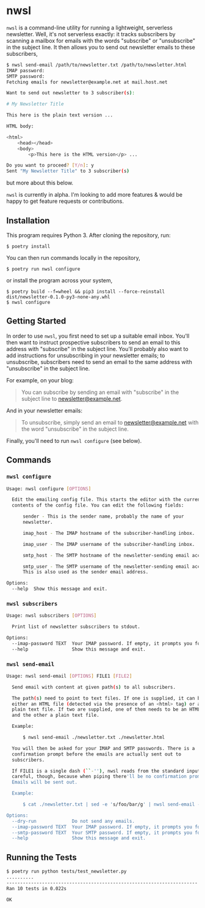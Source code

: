 # nwsl

`nwsl` is a command-line utility for running a lightweight, serverless
newsletter. Well, it's not serverless exactly: it tracks subscribers by scanning
a mailbox for emails with the words "subscribe" or "unsubscribe" in the subject
line. It then allows you to send out newsletter emails to these subscribers,

```sh
$ nwsl send-email /path/to/newsletter.txt /path/to/newsletter.html
IMAP password:
SMTP password:
Fetching emails for newsletter@example.net at mail.host.net

Want to send out newsletter to 3 subscriber(s):

# My Newsletter Title

This here is the plain text version ...

HTML body:

<html>
    <head></head>
    <body>
        <p>This here is the HTML version</p> ...

Do you want to proceed? [Y/n]: y
Sent "My Newsletter Title" to 3 subscriber(s)
```

but more about this below.

`nwsl` is currently in alpha. I'm looking to add more features & would be happy to get feature requests or contributions.

## Installation

This program requires Python 3. After cloning the repository, run:

```shellsession
$ poetry install
```

You can then run commands locally in the repository,

```shellsession
$ poetry run nwsl configure
```

or install the program across your system,

```shellsession
$ poetry build --f=wheel && pip3 install --force-reinstall dist/newsletter-0.1.0-py3-none-any.whl
$ nwsl configure
```

## Getting Started

In order to use `nwsl`, you first need to set up a suitable email inbox. You'll then want to instruct prospective subscribers to send an email to this address with "subscribe" in the subject line. You'll probably also want to add instructions for unsubscribing in your newsletter emails; to unsubscribe, subscribers need to send an email to the same address with "unsubscribe" in the subject line.

For example, on your blog:

> You can subscribe by sending an email with "subscribe" in the subject line to newsletter@example.net.

And in your newsletter emails:

> To unsubscribe, simply send an email to newsletter@example.net with the word "unsubscribe" in the subject line.

Finally, you'll need to run `nwsl configure` (see below).

## Commands

### `nwsl configure`

```sh
Usage: nwsl configure [OPTIONS]

  Edit the emailing config file. This starts the editor with the current
  contents of the config file. You can edit the following fields:

      sender - This is the sender name, probably the name of your
      newsletter.

      imap_host - The IMAP hostname of the subscriber-handling inbox.

      imap_user - The IMAP username of the subscriber-handling inbox.

      smtp_host - The SMTP hostname of the newsletter-sending email account.

      smtp_user - The SMTP username of the newsletter-sending email account.
      This is also used as the sender email address.

Options:
  --help  Show this message and exit.
```

### `nwsl subscribers`

```sh
Usage: nwsl subscribers [OPTIONS]

  Print list of newsletter subscribers to stdout.

Options:
  --imap-password TEXT  Your IMAP password. If empty, it prompts you for it.
  --help                Show this message and exit.
```

### `nwsl send-email`

```sh
Usage: nwsl send-email [OPTIONS] FILE1 [FILE2]

  Send email with content at given path(s) to all subscribers.

  The path(s) need to point to text files. If one is supplied, it can be
  either an HTML file (detected via the presence of an <html> tag) or a
  plain text file. If two are supplied, one of them needs to be an HTML file
  and the other a plain text file.

  Example:

      $ nwsl send-email ./newsletter.txt ./newsletter.html

  You will then be asked for your IMAP and SMTP passwords. There is a
  confirmation prompt before the emails are actually sent out to
  subscribers.

  If FILE1 is a single dash (``-''), nwsl reads from the standard input. Be
  careful, though, because when piping there'll be no confirmation prompt.
  Emails will be sent out.

  Example:

      $ cat ./newsletter.txt | sed -e 's/foo/bar/g' | nwsl send-email -

Options:
  --dry-run             Do not send any emails.
  --imap-password TEXT  Your IMAP password. If empty, it prompts you for it.
  --smtp-password TEXT  Your SMTP password. If empty, it prompts you for it.
  --help                Show this message and exit.
```

## Running the Tests

```sh
$ poetry run python tests/test_newsletter.py
..........
----------------------------------------------------------------------
Ran 10 tests in 0.022s

OK
```
